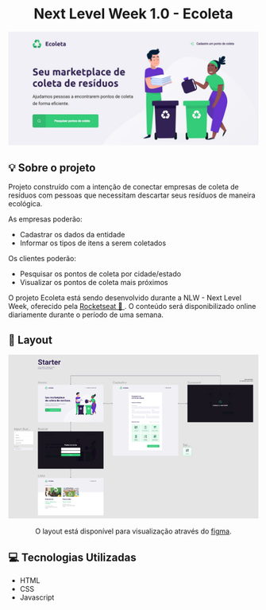 <h1 align="center"> Next Level Week 1.0 - Ecoleta</h1>

<img src="./public/assets/Ecoleta.jpg">


## 💡 Sobre o projeto

<p>Projeto construído com a intenção de conectar empresas de coleta de resíduos com pessoas que necessitam descartar seus resíduos de maneira ecológica.</p>

<p>As empresas poderão:
<ul>
    <li>Cadastrar os dados da entidade</li>
    <li>Informar os tipos de itens a serem coletados</li>
</ul>

<p>Os clientes poderão:</p>
<ul>
    <li>Pesquisar os pontos de coleta por cidade/estado</li>
    <li>Visualizar os pontos de coleta mais próximos</li>
</ul>

<p>O projeto Ecoleta está sendo desenvolvido durante a NLW - Next Level Week, oferecido pela <a href="https://rocketseat.com.br/" alt="Rocketseat">Rocketseat 🚀 </a>. O conteúdo será disponibilizado online diariamente durante o período de uma semana.</p>

##  🎨 Layout

<img src="./public/assets/figma.jpeg">

<p align="center">O layout está disponível para visualização através do <a href="https://www.figma.com/file/1SxgOMojOB2zYT0Mdk28lB/Ecoleta?node-id=136%3A546" alt="Figma" title="Figma - Ecoleta">figma</a>.

## 💻 Tecnologias Utilizadas

<ul>
    <li>HTML</li>
    <li>CSS</li>
    <li>Javascript</li>
</ul>
